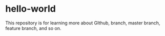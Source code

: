 # hello-world
This repository is for learning more about GIthub, branch, master branch, feature branch, and so on.
